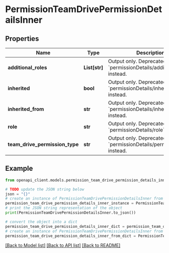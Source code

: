 # PermissionTeamDrivePermissionDetailsInner


## Properties

Name | Type | Description | Notes
------------ | ------------- | ------------- | -------------
**additional_roles** | **List[str]** | Output only. Deprecated: Use &#x60;permissionDetails/additionalRoles&#x60; instead. | [optional] 
**inherited** | **bool** | Output only. Deprecated: Use &#x60;permissionDetails/inherited&#x60; instead. | [optional] 
**inherited_from** | **str** | Output only. Deprecated: Use &#x60;permissionDetails/inheritedFrom&#x60; instead. | [optional] 
**role** | **str** | Output only. Deprecated: Use &#x60;permissionDetails/role&#x60; instead. | [optional] 
**team_drive_permission_type** | **str** | Output only. Deprecated: Use &#x60;permissionDetails/permissionType&#x60; instead. | [optional] 

## Example

```python
from openapi_client.models.permission_team_drive_permission_details_inner import PermissionTeamDrivePermissionDetailsInner

# TODO update the JSON string below
json = "{}"
# create an instance of PermissionTeamDrivePermissionDetailsInner from a JSON string
permission_team_drive_permission_details_inner_instance = PermissionTeamDrivePermissionDetailsInner.from_json(json)
# print the JSON string representation of the object
print(PermissionTeamDrivePermissionDetailsInner.to_json())

# convert the object into a dict
permission_team_drive_permission_details_inner_dict = permission_team_drive_permission_details_inner_instance.to_dict()
# create an instance of PermissionTeamDrivePermissionDetailsInner from a dict
permission_team_drive_permission_details_inner_from_dict = PermissionTeamDrivePermissionDetailsInner.from_dict(permission_team_drive_permission_details_inner_dict)
```
[[Back to Model list]](../README.md#documentation-for-models) [[Back to API list]](../README.md#documentation-for-api-endpoints) [[Back to README]](../README.md)


